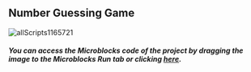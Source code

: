 ## Number Guessing Game
![allScripts1165721](https://user-images.githubusercontent.com/112697142/214571904-b8e34ed6-a5d3-4870-85fa-1b508d78b8cf.png)



##### You can access the Microblocks code of the project by dragging the image to the Microblocks Run tab or clicking [here](https://microblocks.fun/run/microblocks.html#scripts=GP%20Scripts%0Adepends%20%27IR%20Remote%27%20%27OLED%20Graphics%27%20%27PicoBricks%27%0A%0Ascript%201033%20113%20%7B%0AwhenCondition%20%28pb_button%29%0AOLEDclear%0An_r%20%3D%2064%0Ai_g%20%3D%20n_r%0AOLEDwrite%20%28%27%5Bdata%3Ajoin%5D%27%20%27My%20guess%27%20%27%3A%27%20i_g%29%2025%200%20false%0AOLEDwrite%20%27Press%20%22ok%22%20if%20I%20guess%20correctly%27%200%2030%20false%0Aforever%20%7B%0A%20%20if%20%28%28receiveIR%29%20%3D%3D%2024%29%20%7B%0A%20%20%20%20n_r%20%3D%20%28n_r%20%2F%202%29%0A%20%20%20%20i_g%20%2B%3D%20n_r%0A%20%20%20%20OLEDwrite%20%28%27%5Bdata%3Ajoin%5D%27%20%27My%20guess%27%20%27%3A%27%20i_g%29%2025%200%20false%0A%20%20%7D%0A%20%20if%20%28%28receiveIR%29%20%3D%3D%2082%29%20%7B%0A%20%20%20%20n_r%20%3D%20%28n_r%20%2F%202%29%0A%20%20%20%20i_g%20%2B%3D%20%280%20-%20n_r%29%0A%20%20%20%20OLEDwrite%20%28%27%5Bdata%3Ajoin%5D%27%20%27My%20guess%27%20%27%3A%27%20i_g%29%2025%200%20false%0A%20%20%7D%0A%20%20if%20%28%28receiveIR%29%20%3D%3D%2028%29%20%7B%0A%20%20%20%20OLEDclear%0A%20%20%20%20OLEDwrite%20%28%27%5Bdata%3Ajoin%5D%27%20%27Your%20number%27%20%27%3A%27%20i_g%29%205%200%20false%0A%20%20%20%20OLEDwrite%20%27Congratulations%20Picobricks%20%27%2015%2032%20false%0A%20%20%7D%0A%7D%0A%7D%0A%0Ascript%20530%20122%20%7B%0AwhenStarted%0AOLEDInit_I2C%20%27OLED_0.96in%27%20%273C%27%200%20false%0AOLEDwrite%20%27Press%20the%20Button%20%27%200%2020%20false%0AOLEDwrite%20%27TO%20START%21%21%21%27%2015%2030%20false%0A%7D%0A%0Ascript%20530%20275%20%7B%0Acomment%20%27Direct%20Picobricks%20to%20the%20arrow%20keys%20on%20the%20remote.%0APrediction%20of%20Picobricks%3B%0AIf%20it%20is%20greater%20than%20the%20number%20you%20hold%2C%20press%20the%20%22down%22%20button.%0AIf%20it%20is%20less%20than%20the%20number%20you%20are%20holding%2C%20press%20the%20%22up%20arrow%22%20key.%27%0A%7D%0A%0A "here").
